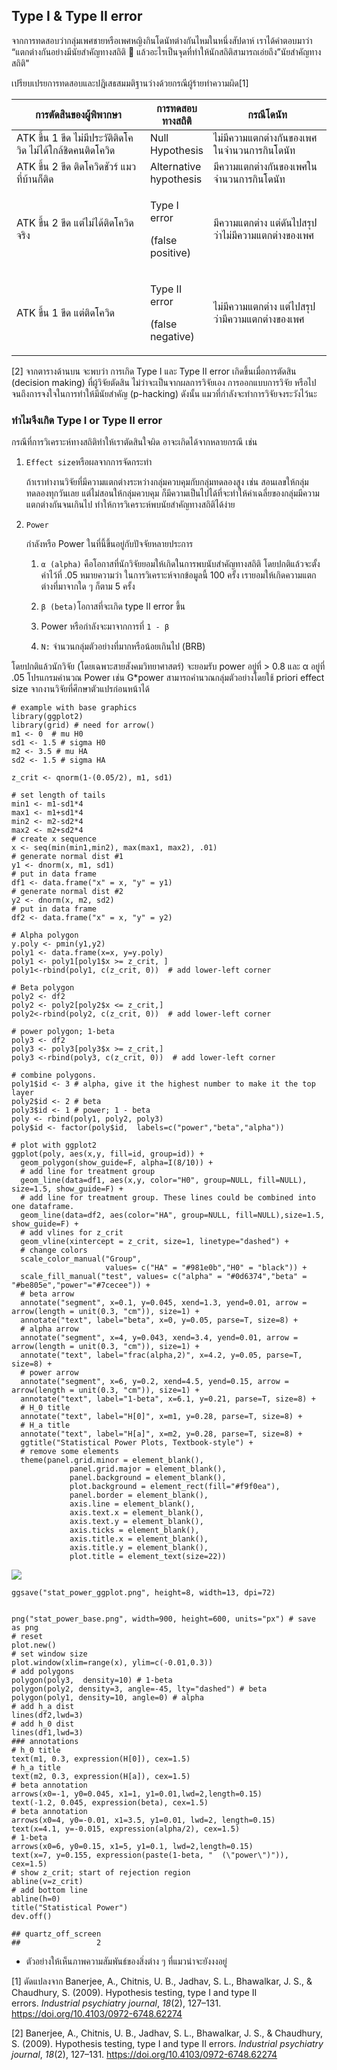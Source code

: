 ## Type I & Type II error

จากการทดสอบว่ากลุ่มเพศชายหรือเพศหญิงกินโดนัทต่างกันไหมในหนึ่งสัปดาห์
เราได้คำตอบมาว่า “แตกต่างกันอย่างมีนัยสำคัญทางสถิติ :thinking:
แล้วอะไรเป็นจุดที่ทำให้นักสถิติสามารถเอ่ยถึง”นัยสำคัญทางสถิติ"

เปรียบเปรยการทดสอบและปฎิเสธสมมติฐานว่างด้วยกรณีผู้ร้ายทำความผิด[1]

<table>
<colgroup>
<col style="width: 43%" />
<col style="width: 17%" />
<col style="width: 38%" />
</colgroup>
<thead>
<tr class="header">
<th>การตัดสินของผู้พิพากษา</th>
<th>การทดสอบทางสถิติ</th>
<th>กรณีโดนัท</th>
</tr>
</thead>
<tbody>
<tr class="odd">
<td>ATK ขึ้น 1 ขีด ไม่มีประวัติติดโควิด ไม่ได้ใกล้ชิดคนติดโควิด</td>
<td>Null Hypothesis</td>
<td>ไม่มีความแตกต่างกันของเพศในจำนวนการกินโดนัท</td>
</tr>
<tr class="even">
<td>ATK ขึ้น 2 ขีด ติดโควิดชัวร์ แมวที่บ้านก็ติด</td>
<td>Alternative hypothesis</td>
<td>มีความแตกต่างกันของเพศในจำนวนการกินโดนัท</td>
</tr>
<tr class="odd">
<td>ATK ขึ้น 2 ขีด แต่ไม่ได้ติดโควิดจริง</td>
<td><p>Type I error</p>
<p>(false positive)</p></td>
<td>มีความแตกต่าง แต่ดันไปสรุปว่าไม่มีความแตกต่างของเพศ</td>
</tr>
<tr class="even">
<td>ATK ขึ้น 1 ขีด แต่ติดโควิด</td>
<td><p>Type II error</p>
<p>(false negative)</p></td>
<td>ไม่มีความแตกต่าง แต่ไปสรุปว่ามีความแตกต่างของเพศ</td>
</tr>
</tbody>
</table>

[2] จากตารางด้านบน จะพบว่า การเกิด Type I และ Type II error
เกิดขึ้นเมื่อการตัดสิน (decision making) ที่ผู้วิจัยตัดสิน
ไม่ว่าจะเป็นจากผลการวิจัยเอง การออกแบบการวิจัย
หรือไปจนถึงการจงใจในการทำให้มีนัยสำคัญ (p-hacking) ดังนั้น
แมวที่กำลังจะทำการวิจัยจงระวังไว้นะ

### ทำไมจึงเกิด Type I or Type II error

กรณีที่การวิเคราะห์ทางสถิติทำให้เราตัดสินใจผิด อาจะเกิดได้จากหลายกรณี
เช่น

1.  `Effect size`หรือผลจากการจัดกระทำ

    ถ้าเราทำงานวิจัยที่มีความแตกต่างระหว่างกลุ่มควบคุมกับกลุ่มทดลองสูง
    เช่น สอนเลขให้กลุ่มทดลองทุกวันเลย แต่ไม่สอนให้กลุ่มควบคุม
    ก็มีความเป็นไปได้ที่จะทำให้ค่าเฉลี่ยของกลุ่มมีความแตกต่างกันจนเกินไป
    ทำให้การวิเคราะห์พบนัยสำคัญทางสถิติได้ง่าย

2.  `Power`

    กำลังหรือ Power ในที่นี้ขึ้นอยู่กับปัจจัยหลายประการ

    1.  `α (alpha)` คือโอกาสที่นักวิจัยยอมให้เกิดในการพบนับสำคัญทางสถิติ
        โดยปกติแล้วจะตั้งค่าไว้ที่ .05 หมายความว่า
        ในการวิเคราะห์จากข้อมูลนี้ 100 ครั้ง
        เรายอมให้เกิดความแตกต่างที่มาจากใด ๆ ก็ตาม 5 ครั้ง

    2.  `β (beta)`โอกาสที่จะเกิด type II error ขึ้น

    3.  Power หรือกำลังจะมาจากการที่ `1 - β`

    4.  `N:` จำนวนกลุ่มตัวอย่างที่มากหรือน้อยเกินไป (BRB)

โดยปกติแล้วนักวิจัย (โดยเฉพาะสายสังคมวิทยาศาสตร์) จะยอมรับ power อยู่ที่
&gt; 0.8 และ α อยู่ที่ .05 โปรแกรมคำนวณ Power เช่น G\*power
สามารถคำนวณกลุ่มตัวอย่างโดยใช้ priori effect size
จากงานวิจัยที่ศึกษาตัวแปรก่อนหน้าได้

    # example with base graphics
    library(ggplot2)
    library(grid) # need for arrow()
    m1 <- 0  # mu H0
    sd1 <- 1.5 # sigma H0
    m2 <- 3.5 # mu HA
    sd2 <- 1.5 # sigma HA
     
    z_crit <- qnorm(1-(0.05/2), m1, sd1)
     
    # set length of tails
    min1 <- m1-sd1*4
    max1 <- m1+sd1*4
    min2 <- m2-sd2*4
    max2 <- m2+sd2*4          
    # create x sequence
    x <- seq(min(min1,min2), max(max1, max2), .01)
    # generate normal dist #1
    y1 <- dnorm(x, m1, sd1)
    # put in data frame
    df1 <- data.frame("x" = x, "y" = y1)
    # generate normal dist #2
    y2 <- dnorm(x, m2, sd2)
    # put in data frame
    df2 <- data.frame("x" = x, "y" = y2)
     
    # Alpha polygon
    y.poly <- pmin(y1,y2)
    poly1 <- data.frame(x=x, y=y.poly)
    poly1 <- poly1[poly1$x >= z_crit, ] 
    poly1<-rbind(poly1, c(z_crit, 0))  # add lower-left corner
     
    # Beta polygon
    poly2 <- df2
    poly2 <- poly2[poly2$x <= z_crit,] 
    poly2<-rbind(poly2, c(z_crit, 0))  # add lower-left corner
     
    # power polygon; 1-beta
    poly3 <- df2
    poly3 <- poly3[poly3$x >= z_crit,] 
    poly3 <-rbind(poly3, c(z_crit, 0))  # add lower-left corner
     
    # combine polygons. 
    poly1$id <- 3 # alpha, give it the highest number to make it the top layer
    poly2$id <- 2 # beta
    poly3$id <- 1 # power; 1 - beta
    poly <- rbind(poly1, poly2, poly3)
    poly$id <- factor(poly$id,  labels=c("power","beta","alpha"))

    # plot with ggplot2
    ggplot(poly, aes(x,y, fill=id, group=id)) +
      geom_polygon(show_guide=F, alpha=I(8/10)) +
      # add line for treatment group
      geom_line(data=df1, aes(x,y, color="H0", group=NULL, fill=NULL), size=1.5, show_guide=F) + 
      # add line for treatment group. These lines could be combined into one dataframe.
      geom_line(data=df2, aes(color="HA", group=NULL, fill=NULL),size=1.5, show_guide=F) +
      # add vlines for z_crit
      geom_vline(xintercept = z_crit, size=1, linetype="dashed") +
      # change colors 
      scale_color_manual("Group", 
                         values= c("HA" = "#981e0b","H0" = "black")) +
      scale_fill_manual("test", values= c("alpha" = "#0d6374","beta" = "#be805e","power"="#7cecee")) +
      # beta arrow
      annotate("segment", x=0.1, y=0.045, xend=1.3, yend=0.01, arrow = arrow(length = unit(0.3, "cm")), size=1) +
      annotate("text", label="beta", x=0, y=0.05, parse=T, size=8) +
      # alpha arrow
      annotate("segment", x=4, y=0.043, xend=3.4, yend=0.01, arrow = arrow(length = unit(0.3, "cm")), size=1) +
      annotate("text", label="frac(alpha,2)", x=4.2, y=0.05, parse=T, size=8) +
      # power arrow
      annotate("segment", x=6, y=0.2, xend=4.5, yend=0.15, arrow = arrow(length = unit(0.3, "cm")), size=1) +
      annotate("text", label="1-beta", x=6.1, y=0.21, parse=T, size=8) +
      # H_0 title
      annotate("text", label="H[0]", x=m1, y=0.28, parse=T, size=8) +
      # H_a title
      annotate("text", label="H[a]", x=m2, y=0.28, parse=T, size=8) +
      ggtitle("Statistical Power Plots, Textbook-style") +
      # remove some elements
      theme(panel.grid.minor = element_blank(),
                 panel.grid.major = element_blank(),
                 panel.background = element_blank(),
                 plot.background = element_rect(fill="#f9f0ea"),
                 panel.border = element_blank(),
                 axis.line = element_blank(),
                 axis.text.x = element_blank(),
                 axis.text.y = element_blank(),
                 axis.ticks = element_blank(),
                 axis.title.x = element_blank(),
                 axis.title.y = element_blank(),
                 plot.title = element_text(size=22))

![](error_files/figure-markdown_strict/unnamed-chunk-1-1.png)

    ggsave("stat_power_ggplot.png", height=8, width=13, dpi=72)


    png("stat_power_base.png", width=900, height=600, units="px") # save as png
    # reset
    plot.new()
    # set window size
    plot.window(xlim=range(x), ylim=c(-0.01,0.3))
    # add polygons
    polygon(poly3,  density=10) # 1-beta
    polygon(poly2, density=3, angle=-45, lty="dashed") # beta
    polygon(poly1, density=10, angle=0) # alpha
    # add h_a dist
    lines(df2,lwd=3)
    # add h_0 dist
    lines(df1,lwd=3)
    ### annotations
    # h_0 title
    text(m1, 0.3, expression(H[0]), cex=1.5)
    # h_a title
    text(m2, 0.3, expression(H[a]), cex=1.5)
    # beta annotation
    arrows(x0=-1, y0=0.045, x1=1, y1=0.01,lwd=2,length=0.15)
    text(-1.2, 0.045, expression(beta), cex=1.5)
    # beta annotation
    arrows(x0=4, y0=-0.01, x1=3.5, y1=0.01, lwd=2, length=0.15)
    text(x=4.1, y=-0.015, expression(alpha/2), cex=1.5)
    # 1-beta 
    arrows(x0=6, y0=0.15, x1=5, y1=0.1, lwd=2,length=0.15)
    text(x=7, y=0.155, expression(paste(1-beta, "  (\"power\")")), cex=1.5)
    # show z_crit; start of rejection region
    abline(v=z_crit)
    # add bottom line
    abline(h=0)
    title("Statistical Power")
    dev.off()

    ## quartz_off_screen 
    ##                 2

-   ตัวอย่างให้เห็นภาพความสัมพันธ์ของสิ่งต่าง ๆ ที่แมวน่าจะยังงงอยู่

[1] ดัดแปลงจาก Banerjee, A., Chitnis, U. B., Jadhav, S. L., Bhawalkar,
J. S., & Chaudhury, S. (2009). Hypothesis testing, type I and type II
errors. *Industrial psychiatry journal*, *18*(2), 127–131.
<https://doi.org/10.4103/0972-6748.62274>

[2] Banerjee, A., Chitnis, U. B., Jadhav, S. L., Bhawalkar, J. S., &
Chaudhury, S. (2009). Hypothesis testing, type I and type II
errors. *Industrial psychiatry journal*, *18*(2), 127–131.
<https://doi.org/10.4103/0972-6748.62274>
